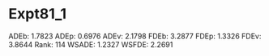 # Expt81_1

ADEb: 1.7823
ADEp: 0.6976
ADEv: 2.1798
FDEb: 3.2877
FDEp: 1.3326
FDEv: 3.8644
Rank: 114
WSADE: 1.2327
WSFDE: 2.2691